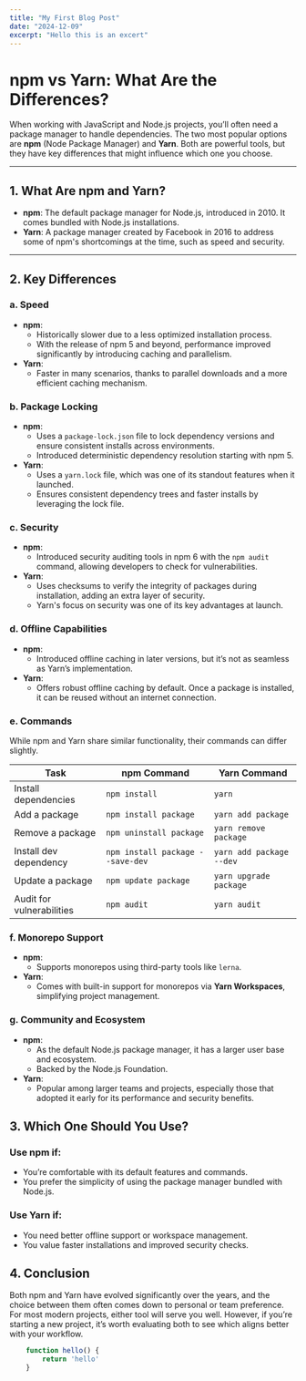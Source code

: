 ```yaml
---
title: "My First Blog Post"
date: "2024-12-09"
excerpt: "Hello this is an excert"
---
```


# **npm vs Yarn: What Are the Differences?**

When working with JavaScript and Node.js projects, you’ll often need a package manager to handle dependencies. The two most popular options are **npm** (Node Package Manager) and **Yarn**. Both are powerful tools, but they have key differences that might influence which one you choose.

---

## **1. What Are npm and Yarn?**
- **npm**: The default package manager for Node.js, introduced in 2010. It comes bundled with Node.js installations.
- **Yarn**: A package manager created by Facebook in 2016 to address some of npm's shortcomings at the time, such as speed and security.

---

## **2. Key Differences**

### **a. Speed**
- **npm**:
  - Historically slower due to a less optimized installation process.
  - With the release of npm 5 and beyond, performance improved significantly by introducing caching and parallelism.
- **Yarn**:
  - Faster in many scenarios, thanks to parallel downloads and a more efficient caching mechanism.

### **b. Package Locking**
- **npm**:
  - Uses a `package-lock.json` file to lock dependency versions and ensure consistent installs across environments.
  - Introduced deterministic dependency resolution starting with npm 5.
- **Yarn**:
  - Uses a `yarn.lock` file, which was one of its standout features when it launched.
  - Ensures consistent dependency trees and faster installs by leveraging the lock file.

### **c. Security**
- **npm**:
  - Introduced security auditing tools in npm 6 with the `npm audit` command, allowing developers to check for vulnerabilities.
- **Yarn**:
  - Uses checksums to verify the integrity of packages during installation, adding an extra layer of security.
  - Yarn's focus on security was one of its key advantages at launch.

### **d. Offline Capabilities**
- **npm**:
  - Introduced offline caching in later versions, but it’s not as seamless as Yarn’s implementation.
- **Yarn**:
  - Offers robust offline caching by default. Once a package is installed, it can be reused without an internet connection.

### **e. Commands**
While npm and Yarn share similar functionality, their commands can differ slightly.

| Task                      | npm Command             | Yarn Command          |
|---------------------------|-------------------------|-----------------------|
| Install dependencies      | `npm install`          | `yarn`               |
| Add a package             | `npm install package`  | `yarn add package`   |
| Remove a package          | `npm uninstall package`| `yarn remove package`|
| Install dev dependency    | `npm install package --save-dev` | `yarn add package --dev` |
| Update a package          | `npm update package`   | `yarn upgrade package` |
| Audit for vulnerabilities | `npm audit`            | `yarn audit`         |

### **f. Monorepo Support**
- **npm**:
  - Supports monorepos using third-party tools like `lerna`.
- **Yarn**:
  - Comes with built-in support for monorepos via **Yarn Workspaces**, simplifying project management.

### **g. Community and Ecosystem**
- **npm**:
  - As the default Node.js package manager, it has a larger user base and ecosystem.
  - Backed by the Node.js Foundation.
- **Yarn**:
  - Popular among larger teams and projects, especially those that adopted it early for its performance and security benefits.


## **3. Which One Should You Use?**
### **Use npm if**:
- You’re comfortable with its default features and commands.
- You prefer the simplicity of using the package manager bundled with Node.js.

### **Use Yarn if**:
- You need better offline support or workspace management.
- You value faster installations and improved security checks.


## **4. Conclusion**
Both npm and Yarn have evolved significantly over the years, and the choice between them often comes down to personal or team preference. For most modern projects, either tool will serve you well. However, if you’re starting a new project, it’s worth evaluating both to see which aligns better with your workflow.

```javascript
    function hello() {
        return 'hello'
    }
```